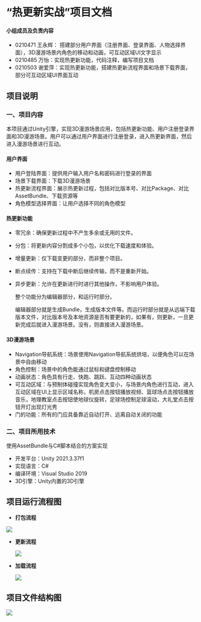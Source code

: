 # “热更新实战”项目文档

#### 小组成员及负责内容

- 0210471 王永辉： 搭建部分用户界面（注册界面、登录界面、人物选择界面），3D漫游场景内角色的移动和动画，可互动区域UI文字显示
- 0210485 万怡：实现热更新功能，代码注释，编写项目文档
- 0210503 谢爱萍：实现热更新功能，搭建热更新流程界面和场景下载界面，部分可互动区域UI界面互动

## 项目说明

### 一、项目内容

本项目通过Unity引擎，实现3D漫游场景应用，包括热更新功能、用户注册登录界面和3D漫游场景。用户可以通过用户界面进行注册登录，进入热更新界面，然后进入漫游场景进行互动。

#### 用户界面

- 用户登陆界面：提供用户输入用户名和密码进行登录的界面
- 场景下载界面：下载3D漫游场景
- 热更新流程界面：展示热更新过程，包括对比版本号、对比Package、对比AssetBundle、下载资源等
- 角色模型选择界面：让用户选择不同的角色模型

#### 热更新功能

- 零冗余：确保更新过程中不产生多余或无用的文件。

- 分包：将更新内容分割成多个小包，以优化下载速度和体验。

- 增量更新：仅下载变更的部分，而非整个项目。

- 断点续传：支持在下载中断后继续传输，而不是重新开始。

- 异步更新：允许在更新进行时进行其他操作，不影响用户体验。

  整个功能分为编辑器部分，和运行时部分。

  编辑器部分就是生成Bundle，生成版本文件等。而运行时部分就是从远端下载版本文件，对比版本号及本地资源是否有要更新的，如果有，则更新，一旦更新完成后就进入漫游场景。没有，则直接进入漫游场景。

#### 3D漫游场景

- Navigation导航系统：场景使用Navigation导航系统烘培，以便角色可以在场景中自由移动
- 角色控制：场景中的角色能通过鼠标和键盘控制移动
- 动画状态：角色具有行走、快跑、跳跃、互动四种动画状态
- 可互动区域：与预制体碰撞实现角色变大变小，与场景内角色进行互动，进入互动区域在UI上显示区域名称，机房点击按钮播放视频、篮球场点击按钮播放音乐，地理教室点击按钮使地球仪旋转，足球场控制足球滚动，大礼堂点击按钮开灯出现灯光秀
- 门的功能：所有的门应具备靠近自动打开、远离自动关闭的功能

### 二、项目所用技术

使用AssetBundle与C#脚本结合的方案实现

- 开发平台：Unity 2021.3.37f1
- 实现语言：C#
- 编译环境：Visual Studio 2019
- 3D引擎：Unity内置的3D引擎

## 项目运行流程图

- **打包流程**

![](打包流程图.png)

- **更新流程**

  ![](更新流程图.png)

- **加载流程**

  ![](加载流程图.png)
  

## 项目文件结构图

![](项目文件结构.png)